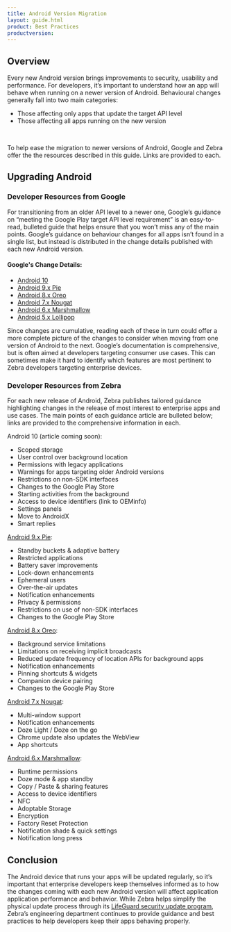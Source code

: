 ```yaml
---
title: Android Version Migration
layout: guide.html
product: Best Practices
productversion: 
---
```


## Overview
Every new Android version brings improvements to security, usability and performance. For developers, it’s important to understand how an app will behave when running on a newer version of Android. Behavioural changes generally fall into two main categories:

* Those affecting only apps that update the target API level 
* Those affecting all apps running on the new version
<br>

To help ease the migration to newer versions of Android, Google and Zebra offer the the resources described in this guide. Links are provided to each.

## Upgrading Android

### Developer Resources from Google

For transitioning from an older API level to a newer one, Google’s guidance on “meeting the Google Play target API level requirement” is an easy-to-read, bulleted guide that helps ensure that you won’t miss any of the main points. Google’s guidance on behaviour changes for all apps isn’t found in a single list, but instead is distributed in the change details published with each new Android version. 

#### Google's Change Details:
* [Android 10](https://developer.android.com/about/versions/10)
* [Android 9.x Pie](https://developer.android.com/about/versions/pie)
* [Android 8.x Oreo](https://developer.android.com/about/versions/oreo)
* [Android 7.x Nougat](https://developer.android.com/about/versions/nougat)
* [Android 6.x Marshmallow](https://developer.android.com/about/versions/marshmallow)
* [Android 5.x Lollipop](https://developer.android.com/about/versions/lollipop)

Since changes are cumulative, reading each of these in turn could offer a more complete picture of the changes to consider when moving from one version of Android to the next. Google’s documentation is comprehensive, but is often aimed at developers targeting consumer use cases. This can sometimes make it hard to identify which features are most pertinent to Zebra developers targeting enterprise devices. 

### Developer Resources from Zebra

For each new release of Android, Zebra publishes tailored guidance highlighting changes in the release of most interest to enterprise apps and use cases. The main points of each guidance article are bulleted below; links are provided to the comprehensive information in each.  

Android 10 (article coming soon):
* Scoped storage
* User control over background location
* Permissions with legacy applications
* Warnings for apps targeting older Android versions
* Restrictions on non-SDK interfaces
* Changes to the Google Play Store
* Starting activities from the background
* Access to device identifiers (link to OEMinfo)
* Settings panels
* Move to AndroidX
* Smart replies

[Android 9.x Pie](https://developer.zebra.com/blog/what%E2%80%99s-new-android-pie-and-impact-zebra-developers): 
* Standby buckets & adaptive battery
* Restricted applications
* Battery saver improvements
* Lock-down enhancements
* Ephemeral users
* Over-the-air updates
* Notification enhancements
* Privacy & permissions
* Restrictions on use of non-SDK interfaces
* Changes to the Google Play Store

[Android 8.x Oreo](https://developer.zebra.com/blog/what%E2%80%99s-new-android-oreo-and-impact-zebra-developers):
* Background service limitations
* Limitations on receiving implicit broadcasts
* Reduced update frequency of location APIs for background apps
* Notification enhancements
* Pinning shortcuts & widgets
* Companion device pairing
* Changes to the Google Play Store

[Android 7.x Nougat](https://developer.zebra.com/blog/what%E2%80%99s-new-android-%E2%80%98n%E2%80%99-and-impact-zebra-developers):
* Multi-window support
* Notification enhancements
* Doze Light / Doze on the go
* Chrome update also updates the WebView
* App shortcuts

[Android 6.x Marshmallow](https://developer.zebra.com/community/home/blog/2017/01/20/what-s-new-for-android-m-and-the-impact-on-zebra-developers):
* Runtime permissions
* Doze mode & app standby
* Copy / Paste & sharing features
* Access to device identifiers
* NFC
* Adoptable Storage
* Encryption
* Factory Reset Protection
* Notification shade & quick settings
* Notification long press

## Conclusion
The Android device that runs your apps will be updated regularly, so it’s important that enterprise developers keep themselves informed as to how the changes coming with each new Android version will affect application application performance and behavior. While Zebra helps simplify the physical update process through its [LifeGuard security update program](https://www.zebra.com/us/en/support-downloads/lifeguard-security.html), Zebra’s engineering department continues to provide guidance and best practices to help developers keep their apps behaving properly.
